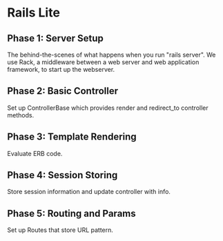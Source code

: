 # Rails Lite

## Phase 1: Server Setup
The behind-the-scenes of what happens when you run "rails server". We use Rack, a middleware between a web server and web application framework, to start up the webserver.

## Phase 2: Basic Controller
Set up ControllerBase which provides render and redirect_to controller methods.

## Phase 3: Template Rendering
Evaluate ERB code.

## Phase 4: Session Storing
Store session information and update controller with info.

## Phase 5: Routing and Params
Set up Routes that store URL pattern.
